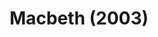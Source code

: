 ---
layout: shows
title: Macbeth (2003)
poster: 
poster_credit: 
poster_alt:
poster_caption:
category: 
details:
  Theatre: Theatre Jacksonville
cast:
  Duncan: Michael Lipp
crew:
external_links:
---